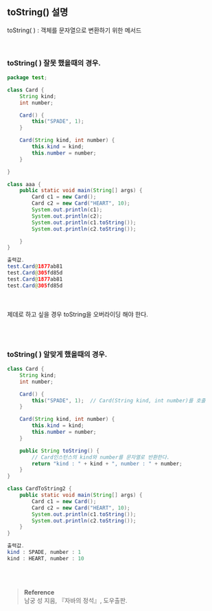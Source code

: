 ## toString() 설명

toString( ) : 객체를 문자열으로 변환하기 위한 메서드

<br/>

### toString( ) 잘못 했을때의 경우.

```java
package test;

class Card {
	String kind;
	int number;

	Card() {
		this("SPADE", 1);
	}

	Card(String kind, int number) {
		this.kind = kind;
		this.number = number;
	}

}

class aaa {
	public static void main(String[] args) {
		Card c1 = new Card();
		Card c2 = new Card("HEART", 10);
		System.out.println(c1);
		System.out.println(c2);
		System.out.println(c1.toString());
		System.out.println(c2.toString());

	}
}

출력값.
test.Card@1877ab81
test.Card@305fd85d
test.Card@1877ab81
test.Card@305fd85d
```

<br/><br/>제데로 하고 싶을 경우 toString을 오버라이딩 해야 한다.

<br/><br/>

### toString( ) 알맞게 했을때의 경우.

```java
class Card {
	String kind;
	int number;

	Card() {
		this("SPADE", 1);  // Card(String kind, int number)를 호출
	}

	Card(String kind, int number) {
		this.kind = kind;
		this.number = number;
	}

	public String toString() {
		// Card인스턴스의 kind와 number를 문자열로 반환한다.
		return "kind : " + kind + ", number : " + number;
	}
}

class CardToString2 {
	public static void main(String[] args) {
		Card c1 = new Card();
		Card c2 = new Card("HEART", 10);
		System.out.println(c1.toString());
		System.out.println(c2.toString());
	}
}

출력값.
kind : SPADE, number : 1
kind : HEART, number : 10
```




<br/><br/>

>**Reference**
><br/>남궁 성 지음, 『자바의 정석』, 도우출판.